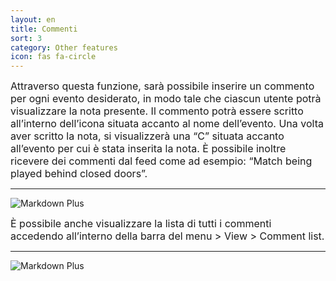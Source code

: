 ```yaml
---
layout: en
title: Commenti
sort: 3
category: Other features
icon: fas fa-circle
---
```

<p class="message">
    
</p>






<font size="3">Attraverso questa funzione, sarà possibile inserire un commento per ogni evento desiderato, in modo tale che ciascun utente potrà visualizzare la nota presente. Il commento potrà essere scritto all’interno dell’icona situata accanto al nome dell’evento. Una volta aver scritto la nota, si visualizzerà una “C” situata accanto all’evento per cui è stata inserita la nota. È possibile inoltre ricevere dei commenti dal feed come ad esempio: “Match being played behind closed doors”.</font>

---

![Markdown Plus]({{site.baseurl}}/public/images/altre-caratteristiche/commenti.png)


<font size="3">È possibile anche visualizzare la lista di tutti i commenti accedendo all’interno della barra del menu > View > Comment list.</font>

---

![Markdown Plus]({{site.baseurl}}/public/images/altre-caratteristiche/commenti-due.png)
